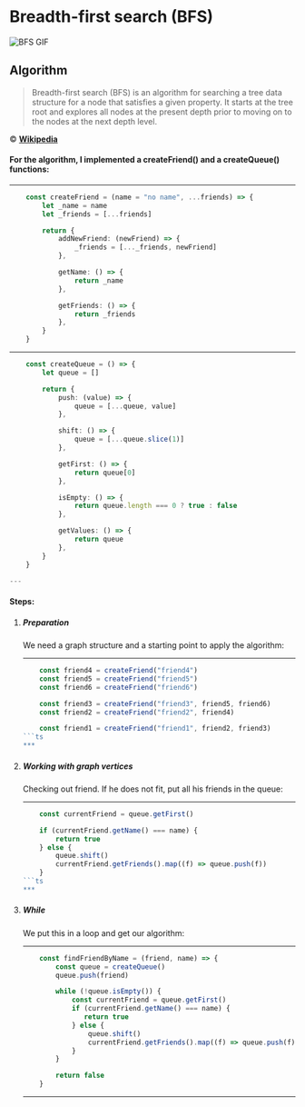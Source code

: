 # Breadth-first search (BFS)

![BFS GIF](https://upload.wikimedia.org/wikipedia/commons/5/5d/Breadth-First-Search-Algorithm.gif)

## Algorithm

> Breadth-first search (BFS) is an algorithm for searching a tree data structure for a node that satisfies a given property. It starts at the tree root and explores all nodes at the present depth prior to moving on to the nodes at the next depth level.

© [**Wikipedia**](https://en.wikipedia.org/wiki/Quicksort)

#### For the algorithm, I implemented a createFriend() and a createQueue() functions:

---
```ts
    const createFriend = (name = "no name", ...friends) => {
        let _name = name
        let _friends = [...friends]

        return {
            addNewFriend: (newFriend) => {
                _friends = [..._friends, newFriend]
            },

            getName: () => {
                return _name
            },

            getFriends: () => {
                return _friends
            },
        }
    }
```
---
```ts
    const createQueue = () => {
        let queue = []

        return {
            push: (value) => {
                queue = [...queue, value]
            },

            shift: () => {
                queue = [...queue.slice(1)]
            },

            getFirst: () => {
                return queue[0]
            },

            isEmpty: () => {
                return queue.length === 0 ? true : false
            },

            getValues: () => {
                return queue
            },
        }
    }

---
```
#### Steps:

1.  ##### Preparation

    We need a graph structure and a starting point to apply the algorithm:

    ***
    ```ts
        const friend4 = createFriend("friend4")
        const friend5 = createFriend("friend5")
        const friend6 = createFriend("friend6")

        const friend3 = createFriend("friend3", friend5, friend6)
        const friend2 = createFriend("friend2", friend4)

        const friend1 = createFriend("friend1", friend2, friend3)
    ```ts
    ***

2.  ##### Working with graph vertices

    Checking out friend. If he does not fit, put all his friends in the queue:

    ***
    ```ts
        const currentFriend = queue.getFirst()

        if (currentFriend.getName() === name) {
            return true
        } else {
            queue.shift()
            currentFriend.getFriends().map((f) => queue.push(f))
        }
    ```ts
    ***

3.  ##### While

    We put this in a loop and get our algorithm:

    ***
    ```ts
        const findFriendByName = (friend, name) => {
            const queue = createQueue()
            queue.push(friend)

            while (!queue.isEmpty()) {
                const currentFriend = queue.getFirst()
                if (currentFriend.getName() === name) {
                   return true
                } else {
                    queue.shift()
                    currentFriend.getFriends().map((f) => queue.push(f))
                }
            }

            return false
        }
    ```
    ***
